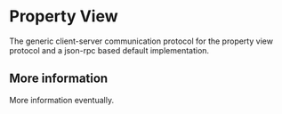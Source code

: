 # Property View

The generic client-server communication protocol for the property view protocol and a json-rpc based default implementation.

## More information

More information eventually.
